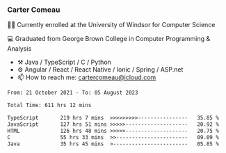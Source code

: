 ### Carter Comeau

🙋‍♂️ Currently enrolled at the University of Windsor for Computer Science

💻 Graduated from George Brown College in Computer Programming & Analysis

- ⚒️ Java / TypeScript / C / Python
- ⚙️ Angular / React / React Native / Ionic / Spring / ASP.net
- 📫 How to reach me: cartercomeau@icloud.com

<!--START_SECTION:waka-->

```txt
From: 21 October 2021 - To: 05 August 2023

Total Time: 611 hrs 12 mins

TypeScript       219 hrs 7 mins  >>>>>>>>>----------------   35.85 %
JavaScript       127 hrs 51 mins >>>>>--------------------   20.92 %
HTML             126 hrs 48 mins >>>>>--------------------   20.75 %
C                55 hrs 33 mins  >>-----------------------   09.09 %
Java             35 hrs 45 mins  >------------------------   05.85 %
```

<!--END_SECTION:waka-->
